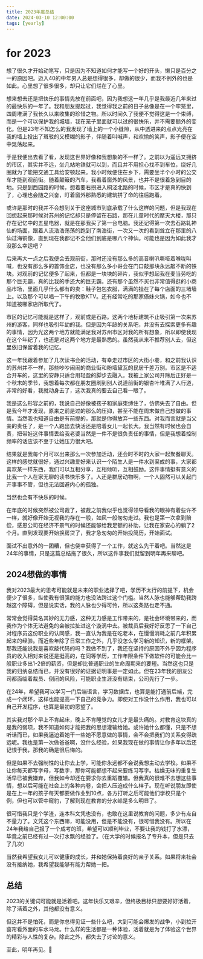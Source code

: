 ```yaml
---
title: 2023年度总结
date: 2024-03-10 12:00:00
tags: [yearly]
---
```


# for 2023

想了很久才开始动笔写，只是因为不知道如何才能写一个好的开头，懒只是百分之一的原因吧。迈入40的中年男人总是想得很多，却做的很少，而我不例外的也是如此。心里想了很多很多，却只让它们烂在了心里。

想来想去还是把快乐的事情先放在前面吧，因为我想这一年几乎是我最近几年来过的最快乐的一年了。我和朋友提起过，我觉得我之前的日子总像是在一个牢笼里，四周堆满了我长久以来收集的珍惜之物。所以时间久了我便不觉得这是一个束缚，而是一个可以保护我的城墙，我在笼子里面就可以过的很快乐，并不需要额外的变化。但是23年不知怎么的我发现了墙上的一个小缝隙，从中透进来的点点光亮在我的墙上投出了斑驳的又模糊的影子，伴随着叫喊声，和欢愉的笑声，影子便在空中晃荡起来。

于是我便出去看了看，发现这世界好像和我想象的不一样了。之前以为遥远又拥挤的市区，其实并不远，坐几站地铁就可以到，而且并不用担心找不到车位，绕好几圈就为了能把交通工具给安顿起来。我小时候便住在乡下，需要坐半个小时的公交车才能到观前街。随着颠簸的汽车，我看着窗外的风景，也并不是很着急到目的地。只是到西园路的时候，想着要右拐进入桐泾北路的时候，市区才是真的快到了，心理也会随之兴奋，盯着窗外那熟悉的建筑拼了命的往后跑着。

或许是那时的我并不会想到关于这座城市到底承载了什么这样的问题，但是我现在回想起来那时候对苏州的记忆却只是停留在石路，那在儿童时代的摩天大楼，那只存在记忆中的五星电器，就是在那我买了第一台电脑。我还记得第一次去石路轧神仙的场面，跟着人流浩浩荡荡的跑到了南浩街，一次又一次的看到耸立在那里的八仙过海铜像，直到现在我都记不全他们到底是哪八个神仙。可能也是因为如此我才没那么幸运吧？

后来再大一点之后我便会去观前街，那时还没有那么多的高音喇叭嘶哑着喉咙叫喊，也没有那么多的首饰金店，也没有那么多小哥会在门口敲那块永远敲不断的铁块。对观前的记忆便多了起来，但都是一块块的碎片，我似乎想起我在麦当劳吃的那个巨无霸，真的比我的手还大的巨无霸。还有那个虽然不买也非常值得逛的小商品市场，里面几乎什么都有的卖：鞋子包包衣服，满满的挂在了每个店面的三堵墙上。以及那个可以唱一下午的牧歌KTV。还有经常吃的那家傣妹火锅，如今也不知道被哪家店所取代了。

市区的记忆可能就是这样了，观前或是石路。这两个地标建筑不止吸引第一次来苏州的游客，同样也吸引年幼的我。但是因为年龄的关系吧，并没有去探索更多有趣的事情，因为光这两个地方就能满足我对苏州市区对我的所有想象，所以即使我现在这个年纪了，也还是对这两个地方是最熟悉的。虽然我从来不推荐别人去，但这里依旧保留着我的记忆。

这一年我跟着参加了几次读书会的活动，有幸走过市区的大街小巷，和之前我认识的苏州并不一样，那些吵吵闹闹的商业街和粉墙黛瓦的民居千差万别。市区是不适合开车的，这里的安静只适合用轻盈的脚步去融入。我被上家公司开除后正好是一个秋末的季节，我想着每次都在朋友圈刷到别人说道前街的银杏叶堆满了人行道，非常的好看，我就动身去了，这次我真的要去自己看一眼了。

我是这么形容之前的，我说自己好像被孩子和家庭束缚住了，仿佛失去了自由。但是我今年才发现，原来之前是过的那么的压抑，甚至不能在周末做自己想做的事情。当然我也知道自由是有前提的，那就是你得放弃一些东西。对我而言就是当父亲的责任了，是一个人跑出去快活还是陪着女儿一起长大。我当然有时候也会自责，把带娃这件事情丢给我老婆当然是一件不是很负责任的事情，但是我想着控制频率的话应该不至于让她压力很大吧。

结果就是我每个月可以出来那么一次参加活动，还会时不时的大家一起聚餐聊天。这样的感觉就很好，通过兴趣爱好来认识一个陌生人是一件水到渠成的事，大家都喜欢某一样东西，我们可以互相分享，互相倾听，互相鼓励。这件事情挺有意义的比我一个人在家无聊的读书快乐多了。人还是群居动物啊，一个人固然可以关起门开事事不管，但也无法回避内心的孤独。

当然也会有不快乐的时候。

在年底的时候突然被公司裁了，被裁之前我似乎也觉得领导看我的眼神有着些许不一样，就好像开始无视我的存在一般，如风一般匆匆走过。我也是第一次拿到赔偿，感恩公司在经济不景气的时候还能够给我足额的补助，让我在家安心的躺了2个月。直到发现要开始换房贷了，我才急匆匆的开始投简历，开始面试。

面试不出意外的一团糟，但也侥幸获得了一个工作，就这么先干着吧。当然这是24年的事情，只是这篇总结拖了很久，所以这件事我们就留到明年再来聊吧。

## 2024想做的事情

我对2023最大的思考可能就是未来的职业选择了吧，学历不太行的前提下，机会便少了很多，纵使我有很强的能力也没法跨过这个门槛。当然人脉也能够帮助我跨越这个障碍，但是说实话，我的人脉也少得可怜，所以这条路也走不通。

常常会觉得莫名其妙的无力感，这种无力感是工作带来的，是社会环境带来的，而我作为个体无法避免的会被拉扯进这个漩涡中去。被裁员后我好好反思了一下自己对程序员这份职业的认同感，我一直认为我是在吃老本，在慢慢消耗之前几年积累起来的经验。而近些年除了日常工作之外，几乎没怎么学习新的知识，新的框架。那我还能说我是喜欢敲代码的吗？我做不到了，我还在坚持的原因不外乎因为程序员的收入相对来说还是挺高的，在同等学历，工作年限条件下做软件的可能会比一般职业多出1-2倍的薪资，但是却比普通职业的生命周期来的要短。当然这也只是我的归纳总结而已，并没有很好的证据证明事是一定如此。但在23年我的朋友公司都面临着裁员、倒闭的风险，可能职业生涯没有结束，公司先行了一步。

在24年，希望我可以学习一门后端语言，学习数据库，也算是能打通前后端，完成一个闭环，这样也能提高一下自己的竞争力。即使对工作没什么作用，我也可以自己开发程序，也算是最初的愿望了。

其实我对那个早上不肯起床，晚上不肯睡觉的女儿才是最头痛的。对教育这块真的是我的弱项，我不知道如何才能把我的思想灌输给她。或许她什么都懂，只是不想听话而已，如果我逼迫着她干一些她不愿意做的事情，会不会把我们的关系变得疏远呢。我也是第一次做爸爸啊，没什么经验，如果我现在做的事情让你多年以后还记恨于我，那我的确是很后悔的。

但是如果不去强制性的让你去上学，可能你永远都不会说我想主动去学校。如果不让你每天都写字母，写数字，那你可能都想不起来要练习写字。枯燥无味的重复生活早已被我嫌弃，但我如今却还在要求你去重蹈覆辙。但我真的很难不去想这些事情，想以后可能在社会上的各种内卷，会把人压迫成什么样子。现在听说朋友即使是在上一年的孩子每天都要做作业到10点，各方打听之后可能他们学校只是个例，但也可以管中窥豹，了解到现在教育的分水岭是多么明显了。

很可惜我只是个学渣，连本科文凭也没有，也敢在这里说教育的问题，多少有点自不量力了。文凭这个东西嘛，可能没用，但是不能没有，很可惜我没有。所以在24年我给自己报了一个成考的班，希望可以顺利毕业，不要让我的钱打了水漂，毕竟之前已经有过一次打水飘的经验了。（在大学的时候报名了专升本，但是只去了几次）

当然我希望我女儿可以健康的成长，并和她保持着良好的亲子关系。如果将来社会没有接纳她，我希望我能够有能力帮她一把。

## 总结

2023的关键词可能就是活着吧。这年快乐又艰辛，但终极目标只想要好好活着，除了活着之外，其他都没有意义。

但这并不是怕死，而是你总得见证一些什么吧，大到可能会爆发的战争，小到拉开窗帘看外面的车水马龙。什么样的生活都是一种体验，活着就是为了体验这个世界的精彩与人性的复杂。除此之外，都失去了讨论的意义。

至此，明年再见。👋
